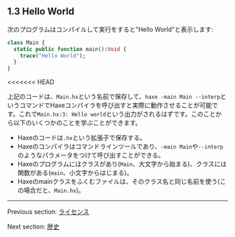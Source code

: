 ## 1.3 Hello World

次のプログラムはコンパイルして実行をすると"Hello World"と表示します:

```haxe
class Main {
  static public function main():Void {
    trace("Hello World");
  }
}
```
<<<<<<< HEAD

上記のコードは、`Main.hx`という名前で保存して、`haxe -main Main --interp`というコマンドでHaxeコンパイラを呼び出すと実際に動作させることが可能です。これで`Main.hx:3: Hello world`という出力がされるはずです。このことから以下のいくつかのことを学ぶことができます。

* Haxeのコードは`.hx`という拡張子で保存する。
* Haxeのコンパイラはコマンドラインツールであり、`-main Main`や`--interp`のようなパラメータをつけて呼び出すことができる。
* Haxeのプログラムにはクラスがあり(`Main`、大文字から始まる)、クラスには関数がある(`main`、小文字からはじまる)。 
* Haxeのmainクラスをふくむファイルは、そのクラス名と同じ名前を使う(この場合だと、`Main.hx`)。

---

Previous section: [ライセンス](introduction-license.md)

Next section: [歴史](introduction-haxe-history.md)
